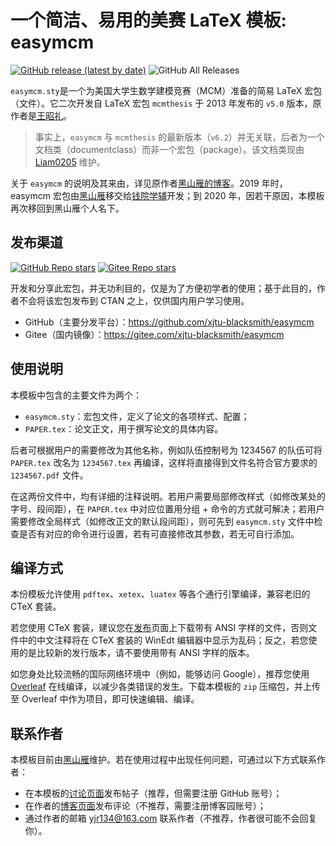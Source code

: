 # 一个简洁、易用的美赛 LaTeX 模板: easymcm

[![GitHub release (latest by date)](https://img.shields.io/github/v/release/xjtu-blacksmith/easymcm)](https://github.com/xjtu-blacksmith/easymcm/releases)
![GitHub All Releases](https://img.shields.io/github/downloads/xjtu-blacksmith/easymcm/total)

`easymcm.sty`是一个为美国大学生数学建模竞赛（MCM）准备的简易 LaTeX 宏包（文件）。它二次开发自 LaTeX 宏包 `mcmthesis` 于 2013 年发布的 `v5.0` 版本，原作者是[王昭礼](http://www.latexstudio.net)。

> 事实上，`easymcm` 与 `mcmthesis` 的最新版本（`v6.2`）并无关联，后者为一个文档类（documentclass）而非一个宏包（package）。该文档类现由 [Liam0205](https://github.com/Liam0205/mcmthesis/releases/) 维护。

关于 `easymcm` 的说明及其来由，详见原作者[黑山雁的博客](https://www.cnblogs.com/xjtu-blacksmith/p/9737960.html)。2019 年时，easymcm 宏包由[黑山雁](https://github.com/xjtu-blacksmith)移交给[钱院学辅](https://github.com/qyxf)开发；到 2020 年，因若干原因，本模板再次移回到黑山雁个人名下。

## 发布渠道

[![GitHub Repo stars](https://img.shields.io/github/stars/xjtu-blacksmith/easymcm?style=social)](https://github.com/xjtu-blacksmith/easymcm)
[![Gitee Repo stars](https://gitee.com/xjtu-blacksmith/easymcm/badge/star.svg?theme=dark)](https://gitee.com/xjtu-blacksmith/easymcm/stargazers)

开发和分享此宏包，并无功利目的，仅是为了方便初学者的使用；基于此目的，作者不会将该宏包发布到 CTAN 之上，仅供国内用户学习使用。

- GitHub（主要分发平台）：<https://github.com/xjtu-blacksmith/easymcm>
- Gitee（国内镜像）：<https://gitee.com/xjtu-blacksmith/easymcm>

## 使用说明

本模板中包含的主要文件为两个：

- `easymcm.sty`：宏包文件，定义了论文的各项样式、配置；
- `PAPER.tex`：论文正文，用于撰写论文的具体内容。

后者可根据用户的需要修改为其他名称，例如队伍控制号为 1234567 的队伍可将 `PAPER.tex` 改名为 `1234567.tex` 再编译，这样将直接得到文件名符合官方要求的 `1234567.pdf` 文件。

在这两份文件中，均有详细的注释说明。若用户需要局部修改样式（如修改某处的字号、段间距），在 `PAPER.tex` 中对应位置用分组 + 命令的方式就可解决；若用户需要修改全局样式（如修改正文的默认段间距），则可先到 `easymcm.sty` 文件中检查是否有对应的命令进行设置，若有可直接修改其参数，若无可自行添加。

## 编译方式

本份模板允许使用 `pdftex`、`xetex`、`luatex` 等各个通行引擎编译，兼容老旧的 CTeX 套装。

若您使用 CTeX 套装，建议您在[发布](https://github.com/qyxf/easymcm/releases)页面上下载带有 ANSI 字样的文件，否则文件中的中文注释将在 CTeX 套装的 WinEdt 编辑器中显示为乱码；反之，若您使用的是比较新的发行版本，请不要使用带有 ANSI 字样的版本。

如您身处比较流畅的国际网络环境中（例如，能够访问 Google），推荐您使用 [Overleaf](https://overleaf.com) 在线编译，以减少各类错误的发生。下载本模板的 `zip` 压缩包，并上传至 Overleaf 中作为项目，即可快速编辑、编译。

## 联系作者

本模板目前由[黑山雁](https://github.com/xjtu-blacksmith)维护。若在使用过程中出现任何问题，可通过以下方式联系作者：

- 在本模板的[讨论页面](https://github.com/xjtu-blacksmith/easymcm/discussions)发布帖子（推荐，但需要注册 GitHub 账号）；
- 在作者的[博客页面](https://www.cnblogs.com/xjtu-blacksmith/p/easymcm.html)发布评论（不推荐，需要注册博客园账号）；
- 通过作者的邮箱 yjr134@163.com 联系作者（不推荐，作者很可能不会回复你）。

